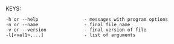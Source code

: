 KEYS:

    -h or --help                 - messages with program options
    -n or --name                 - final file name
    -v or --version              - final version of file
    -l[<val1>,...]               - list of arguments